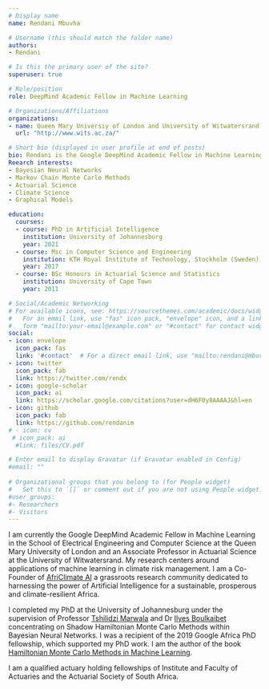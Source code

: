 ```yaml
---
# Display name
name: Rendani Mbuvha

# Username (this should match the folder name)
authors:
- Rendani

# Is this the primary user of the site?
superuser: true

# Role/position
role: DeepMind Academic Fellow in Machine Learning

# Organizations/Affiliations
organizations:
- name: Queen Mary Universiy of London and University of Witwatersrand 
  url: "http://www.wits.ac.za/"

# Short bio (displayed in user profile at end of posts)
bio: Rendani is the Google DeepMind Academic Fellow in Machine Learning in the School of Electrical Engineering and Computer Science at the Queen Mary University of London and an Associate Professor in Actuarial Science at the University of Witwatersrand. My research centers around applications of machine learning in climate risk management.  
Reearch interests:
- Bayesian Neural Networks
- Markov Chain Monte Carlo Methods
- Actuarial Science
- Climate Science
- Graphical Models

education:
  courses:
  - course: PhD in Artificial Intelligence
    institution: University of Johannesburg
    year: 2021
  - course: Msc in Computer Science and Engineering
    institution: KTH Royal Institute of Technology, Stockholm (Sweden)
    year: 2017
  - course: BSc Honours in Actuarial Science and Statistics
    institution: University of Cape Town
    year: 2011

# Social/Academic Networking
# For available icons, see: https://sourcethemes.com/academic/docs/widgets/#icons
#   For an email link, use "fas" icon pack, "envelope" icon, and a link in the
#   form "mailto:your-email@example.com" or "#contact" for contact widget.
social:
- icon: envelope
  icon_pack: fas
  link: '#contact'  # For a direct email link, use "mailto:rendani@mbuvha.com".
- icon: twitter
  icon_pack: fab
  link: https://twitter.com/rendx
- icon: google-scholar
  icon_pack: ai
  link: https://scholar.google.com/citations?user=dH6F0y8AAAAJ&hl=en
- icon: github
  icon_pack: fab
  link: https://github.com/rendanim
# - icon: cv
 # icon_pack: ai
  #link: files/CV.pdf

# Enter email to display Gravatar (if Gravatar enabled in Config)
#email: ""
  
# Organizational groups that you belong to (for People widget)
#   Set this to `[]` or comment out if you are not using People widget.  
#user_groups:
#- Researchers
#- Visitors
---
```

I am currently the Google DeepMind Academic Fellow in Machine Learning in the School of Electrical Engineering and Computer Science at the Queen Mary University of London and an Associate Professor in Actuarial Science at the University of Witwatersrand. My research centers around applications of machine learning in climate risk management. I am a Co-Founder of [AfriClimate AI](https://www.africlimate.ai/) a grassroots research community dedicated to harnessing the power of Artificial Intelligence for a sustainable, prosperous and climate-resilient Africa.


I completed my PhD at the University of Johannesburg under the supervision of Professor [Tshilidzi Marwala](https://en.wikipedia.org/wiki/Tshilidzi_Marwala) and Dr [Ilyes Boulkaibet](https://scholar.google.co.za/citations?user=Syy1V1AAAAAJ&hl=en) concentrating on Shadow Hamiltonian Monte Carlo Methods within Bayesian Neural Networks. I was a recipient of the 2019 Google Africa PhD fellowship, which supported my PhD work. I am the author of the book [Hamiltonian Monte Carlo Methods in Machine Learning](https://www.sciencedirect.com/book/9780443190353/hamiltonian-monte-carlo-methods-in-machine-learning).

I am a qualified actuary holding fellowships of Institute and Faculty of Actuaries and  the Actuarial Society of South Africa.
